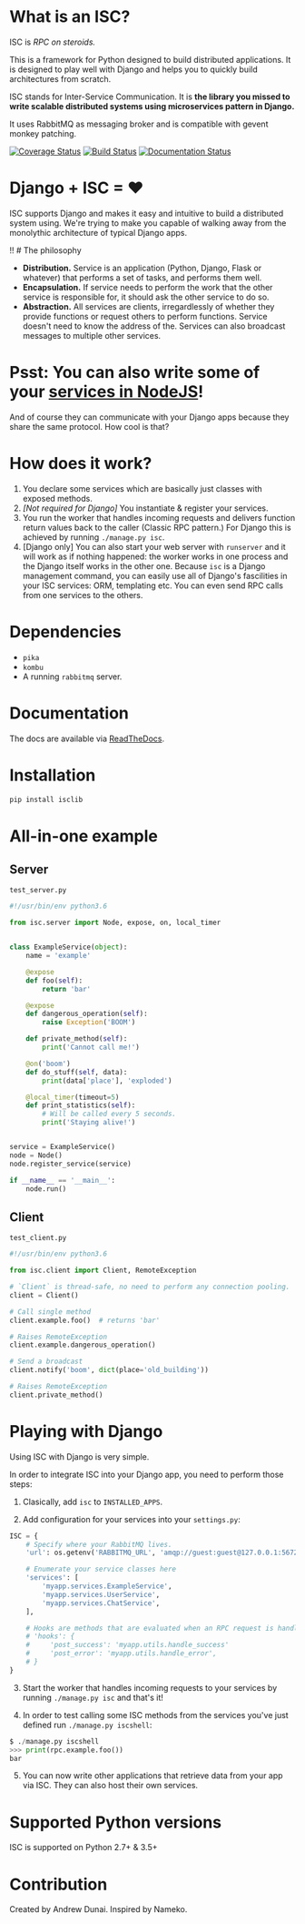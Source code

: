 # What is an ISC?

ISC is *RPC on steroids.*

This is a framework for Python designed to build distributed applications. It is designed to play well with Django and helps you to quickly build architectures from scratch.

ISC stands for Inter-Service Communication. It is **the library you missed to write scalable distributed systems using microservices pattern in Django.**

It uses RabbitMQ as messaging broker and is compatible with gevent monkey patching.

[![Coverage Status](https://coveralls.io/repos/github/and3rson/isc/badge.svg)](https://coveralls.io/github/and3rson/isc) [![Build Status](https://travis-ci.org/and3rson/isc.svg)](https://travis-ci.org/and3rson/isc) [![Documentation Status](https://readthedocs.org/projects/isc/badge/?version=latest)](http://isc.readthedocs.io/en/latest/?badge=latest)

# Django + ISC = ♥

ISC supports Django and makes it easy and intuitive to build a distributed system using. We're trying to make you capable of walking away from the monolythic architecture of typical Django apps.

!! # The philosophy

- **Distribution.** Service is an application (Python, Django, Flask or whatever) that performs a set of tasks, and performs them well.
- **Encapsulation.** If service needs to perform the work that the other service is responsible for, it should ask the other service to do so.
- **Abstraction.** All services are clients, irregardlessly of whether they provide functions or request others to perform functions. Service doesn't need to know the address of the. Services can also broadcast messages to multiple other services.

# Psst: You can also write some of your [services in NodeJS](https://www.npmjs.com/package/isclib)!

And of course they can communicate with your Django apps because they share the same protocol. How cool is that?

# How does it work?

1. You declare some services which are basically just classes with exposed methods.
2. *[Not required for Django]* You instantiate & register your services.
3. You run the worker that handles incoming requests and delivers function return values back to the caller (Classic RPC pattern.) For Django this is achieved by running `./manage.py isc`.
4. [Django only] You can also start your web server with `runserver` and it will work as if nothing happened: the worker works in one process and the Django itself works in the other one. Because `isc` is a Django management command, you can easily use all of Django's fascilities in your ISC services: ORM, templating etc. You can even send RPC calls from one services to the others.

# Dependencies

- `pika`
- `kombu`
- A running `rabbitmq` server.

# Documentation

The docs are available via [ReadTheDocs](http://isc.readthedocs.io/en/latest/).

# Installation

```bash
pip install isclib
```

# All-in-one example

## Server

`test_server.py`

```python
#!/usr/bin/env python3.6

from isc.server import Node, expose, on, local_timer


class ExampleService(object):
    name = 'example'

    @expose
    def foo(self):
        return 'bar'

    @expose
    def dangerous_operation(self):
        raise Exception('BOOM')

    def private_method(self):
        print('Cannot call me!')

    @on('boom')
    def do_stuff(self, data):
        print(data['place'], 'exploded')

    @local_timer(timeout=5)
    def print_statistics(self):
        # Will be called every 5 seconds.
        print('Staying alive!')


service = ExampleService()
node = Node()
node.register_service(service)

if __name__ == '__main__':
    node.run()
```

## Client

`test_client.py`

```python
#!/usr/bin/env python3.6

from isc.client import Client, RemoteException

# `Client` is thread-safe, no need to perform any connection pooling.
client = Client()

# Call single method
client.example.foo()  # returns 'bar'

# Raises RemoteException
client.example.dangerous_operation()

# Send a broadcast
client.notify('boom', dict(place='old_building'))

# Raises RemoteException
client.private_method()
```

# Playing with Django

Using ISC with Django is very simple.

In order to integrate ISC into your Django app, you need to perform those steps:

1. Clasically, add `isc` to `INSTALLED_APPS`.

2. Add configuration for your services into your `settings.py`:

```python
ISC = {
    # Specify where your RabbitMQ lives.
    'url': os.getenv('RABBITMQ_URL', 'amqp://guest:guest@127.0.0.1:5672/'),

    # Enumerate your service classes here
    'services': [
        'myapp.services.ExampleService',
        'myapp.services.UserService',
        'myapp.services.ChatService',
    ],

    # Hooks are methods that are evaluated when an RPC request is handler.
    # 'hooks': {
    #     'post_success': 'myapp.utils.handle_success'
    #     'post_error': 'myapp.utils.handle_error',
    # }
}
```

3. Start the worker that handles incoming requests to your services by running `./manage.py isc` and that's it!

4. In order to test calling some ISC methods from the services you've just defined run `./manage.py iscshell`:

```python
$ ./manage.py iscshell
>>> print(rpc.example.foo())
bar
```

5. You can now write other applications that retrieve data from your app via ISC. They can also host their own services.

# Supported Python versions

ISC is supported on Python 2.7+ & 3.5+

# Contribution

Created by Andrew Dunai. Inspired by Nameko.

